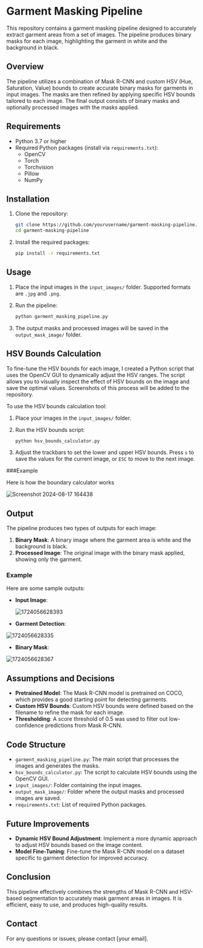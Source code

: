 # Garment Masking Pipeline

This repository contains a garment masking pipeline designed to accurately extract garment areas from a set of images. The pipeline produces binary masks for each image, highlighting the garment in white and the background in black.

## Overview

The pipeline utilizes a combination of Mask R-CNN and custom HSV (Hue, Saturation, Value) bounds to create accurate binary masks for garments in input images. The masks are then refined by applying specific HSV bounds tailored to each image. The final output consists of binary masks and optionally processed images with the masks applied.

## Requirements

- Python 3.7 or higher
- Required Python packages (install via `requirements.txt`):
  - OpenCV
  - Torch
  - Torchvision
  - Pillow
  - NumPy

## Installation

1. Clone the repository:

    ```bash
    git clone https://github.com/yourusername/garment-masking-pipeline.git
    cd garment-masking-pipeline
    ```

2. Install the required packages:

    ```bash
    pip install -r requirements.txt
    ```

## Usage

1. Place the input images in the `input_images/` folder. Supported formats are `.jpg` and `.png`.

2. Run the pipeline:

    ```bash
    python garment_masking_pipeline.py
    ```

3. The output masks and processed images will be saved in the `output_mask_image/` folder.

## HSV Bounds Calculation

To fine-tune the HSV bounds for each image, I created a Python script that uses the OpenCV GUI to dynamically adjust the HSV ranges. The script allows you to visually inspect the effect of HSV bounds on the image and save the optimal values. Screenshots of this process will be added to the repository.

To use the HSV bounds calculation tool:

1. Place your images in the `input_images/` folder.
2. Run the HSV bounds script:

    ```bash
    python hsv_bounds_calculator.py
    ```

3. Adjust the trackbars to set the lower and upper HSV bounds. Press `s` to save the values for the current image, or `ESC` to move to the next image.

###Example

Here is how the boundary calculator works

![Screenshot 2024-08-17 164438](https://github.com/user-attachments/assets/5825761a-24d9-4496-9697-7ab919b0e128)


## Output

The pipeline produces two types of outputs for each image:

1. **Binary Mask**: A binary image where the garment area is white and the background is black.
2. **Processed Image**: The original image with the binary mask applied, showing only the garment.

### Example

Here are some sample outputs:

- **Input Image**:

  ![1724056628393](https://github.com/user-attachments/assets/fb2d3d89-86fc-4a36-8dd1-225cfe25bafb)


- **Garment Detection**:

![1724056628335](https://github.com/user-attachments/assets/df48869d-b0eb-438c-a680-73cd63a27fb6)


- **Binary Mask**:

![1724056628367](https://github.com/user-attachments/assets/cd9ad92f-3912-495c-b574-e4cec4341c77)


## Assumptions and Decisions

- **Pretrained Model**: The Mask R-CNN model is pretrained on COCO, which provides a good starting point for detecting garments.
- **Custom HSV Bounds**: Custom HSV bounds were defined based on the filename to refine the mask for each image.
- **Thresholding**: A score threshold of 0.5 was used to filter out low-confidence predictions from Mask R-CNN.

## Code Structure

- `garment_masking_pipeline.py`: The main script that processes the images and generates the masks.
- `hsv_bounds_calculator.py`: The script to calculate HSV bounds using the OpenCV GUI.
- `input_images/`: Folder containing the input images.
- `output_mask_image/`: Folder where the output masks and processed images are saved.
- `requirements.txt`: List of required Python packages.

## Future Improvements

- **Dynamic HSV Bound Adjustment**: Implement a more dynamic approach to adjust HSV bounds based on the image content.
- **Model Fine-Tuning**: Fine-tune the Mask R-CNN model on a dataset specific to garment detection for improved accuracy.

## Conclusion

This pipeline effectively combines the strengths of Mask R-CNN and HSV-based segmentation to accurately mask garment areas in images. It is efficient, easy to use, and produces high-quality results.

## Contact

For any questions or issues, please contact [your email].

